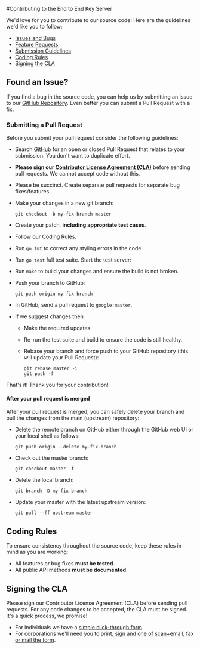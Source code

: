 #Contributing to the End to End Key Server

We'd love for you to contribute to our source code! Here are the guidelines we'd like you to follow:

 - [Issues and Bugs](#issue)
 - [Feature Requests](#feature)
 - [Submission Guidelines](#submit)
 - [Coding Rules](#rules)
 - [Signing the CLA](#cla)

## <a name="issue"></a> Found an Issue?
If you find a bug in the source code, you can help us by submitting an issue to
our [GitHub Repository][github]. Even better you can submit a Pull Request with
a fix.

### Submitting a Pull Request
Before you submit your pull request consider the following guidelines:

* Search [GitHub](https://github.com/google/key-transparency/pulls)
  for an open or closed Pull Request that relates to your submission. You don't
  want to duplicate effort.
* **Please sign our [Contributor License Agreement (CLA)](#cla)** before sending pull
  requests. We cannot accept code without this.
* Please be succinct. Create separate pull requests for separate bug fixes/features.
* Make your changes in a new git branch:

     ```shell
     git checkout -b my-fix-branch master
     ```

* Create your patch, **including appropriate test cases**.
* Follow our [Coding Rules](#rules).
* Run ```go fmt``` to correct any styling errors in the code
* Run ```go test``` full test suite. Start the test server:
* Run ```make``` to build your changes and ensure the build is not broken.

* Push your branch to GitHub:

    ```shell
    git push origin my-fix-branch
    ```

* In GitHub, send a pull request to `google:master`.
* If we suggest changes then
  * Make the required updates.
  * Re-run the test suite and build to ensure the code is still healthy.
  * Rebase your branch and force push to your GitHub repository (this will update your Pull Request):

    ```shell
    git rebase master -i
    git push -f
    ```

That's it! Thank you for your contribution!

#### After your pull request is merged

After your pull request is merged, you can safely delete your branch and pull the changes
from the main (upstream) repository:

* Delete the remote branch on GitHub either through the GitHub web UI or your local shell as follows:

    ```shell
    git push origin --delete my-fix-branch
    ```

* Check out the master branch:

    ```shell
    git checkout master -f
    ```

* Delete the local branch:

    ```shell
    git branch -D my-fix-branch
    ```

* Update your master with the latest upstream version:

    ```shell
    git pull --ff upstream master
    ```

## <a name="rules"></a> Coding Rules
To ensure consistency throughout the source code, keep these rules in mind as you are working:

* All features or bug fixes **must be tested**.
* All public API methods **must be documented**.

## <a name="cla"></a> Signing the CLA

Please sign our Contributor License Agreement (CLA) before sending pull requests. For any code
changes to be accepted, the CLA must be signed. It's a quick process, we promise!

* For individuals we have a [simple click-through form][individual-cla].
* For corporations we'll need you to
  [print, sign and one of scan+email, fax or mail the form][corporate-cla].

[corporate-cla]: http://code.google.com/legal/corporate-cla-v1.0.html
[github]: https://github.com/google/key-transparency
[individual-cla]: http://code.google.com/legal/individual-cla-v1.0.html
[issues]: https://github.com/google/key-transparency/issues

